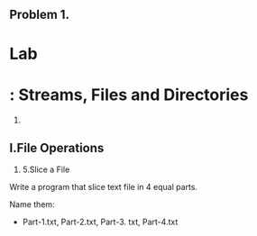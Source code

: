 ﻿## Problem 1.
# Lab

# : Streams, Files and Directories

1.
## I.File Operations


1. 5.Slice a File

Write a program that slice text file in 4 equal parts.

Name them:

- Part-1.txt, Part-2.txt, Part-3. txt, Part-4.txt

